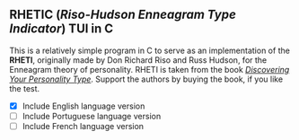 ## RHETIC (_Riso-Hudson Enneagram Type Indicator_) TUI in C

This is a relatively simple program in C to serve as an implementation of the **RHETI**, originally made by Don Richard Riso and Russ Hudson, for the Enneagram theory of personality. RHETI is taken from the book [_Discovering Your Personality Type_](https://www.amazon.com/Discovering-Your-Personality-Type-Introduction/dp/061821903X). Support the authors by buying the book, if you like the test.

- [X] Include English language version
- [ ] Include Portuguese language version
- [ ] Include French language version